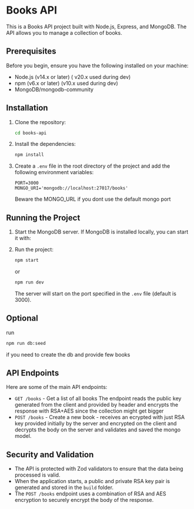 # Books API

This is a Books API project built with Node.js, Express, and MongoDB. The API allows you to manage a collection of books.

## Prerequisites

Before you begin, ensure you have the following installed on your machine:

- Node.js (v14.x or later) ( v20.x used during dev)
- npm (v6.x or later) (v10.x used during dev)
- MongoDB/mongodb-community

## Installation

1. Clone the repository:

   ```bash
   cd books-api
   ```

2. Install the dependencies:

   ```bash
   npm install
   ```

3. Create a `.env` file in the root directory of the project and add the following environment variables:

   ```properties
   PORT=3000
   MONGO_URI='mongodb://localhost:27017/books'
   ```

   Beware the MONGO_URL if you dont use the default mongo port

## Running the Project

1. Start the MongoDB server. If MongoDB is installed locally, you can start it with:

2. Run the project:

   ```bash
   npm start
   ```

   or

   ```bash
   npm run dev
   ```

   The server will start on the port specified in the `.env` file (default is 3000).

## Optional

run

```bash
npm run db:seed
```

if you need to create the db and provide few books

## API Endpoints

Here are some of the main API endpoints:

- `GET /books` - Get a list of all books
  The endpoint reads the public key generated from the client and provided by header and encrypts the response with RSA+AES since the collection might get bigger
- `POST /books` - Create a new book - receives an ecrypted with just RSA key provided initially by the server and encrypted on the client and decrypts the body on the server and validates and saved the mongo model.

## Security and Validation

- The API is protected with Zod validators to ensure that the data being processed is valid.
- When the application starts, a public and private RSA key pair is generated and stored in the `build` folder.
- The `POST /books` endpoint uses a combination of RSA and AES encryption to securely encrypt the body of the response.
